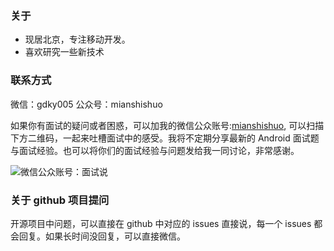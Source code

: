 ### 关于
    
- 现居北京，专注移动开发。
- 喜欢研究一些新技术

### 联系方式
微信：gdky005
公众号：mianshishuo

如果你有面试的疑问或者困惑，可以加我的微信公众账号:[mianshishuo](http://7xlcno.com1.z0.glb.clouddn.com/weixingdky005_mianshishuo.jpg "面试说"), 可以扫描下方二维码，一起来吐槽面试中的感受。我将不定期分享最新的 Android 面试题与面试经验。也可以将你们的面试经验与问题发给我一同讨论，非常感谢。

![](http://7xlcno.com1.z0.glb.clouddn.com/weixingdky005_mianshishuo.jpg "微信公众账号：面试说")

### 关于 github 项目提问
开源项目中问题，可以直接在 github 中对应的 issues 直接说，每一个 issues 都会回复。如果长时间没回复，可以直接微信。

